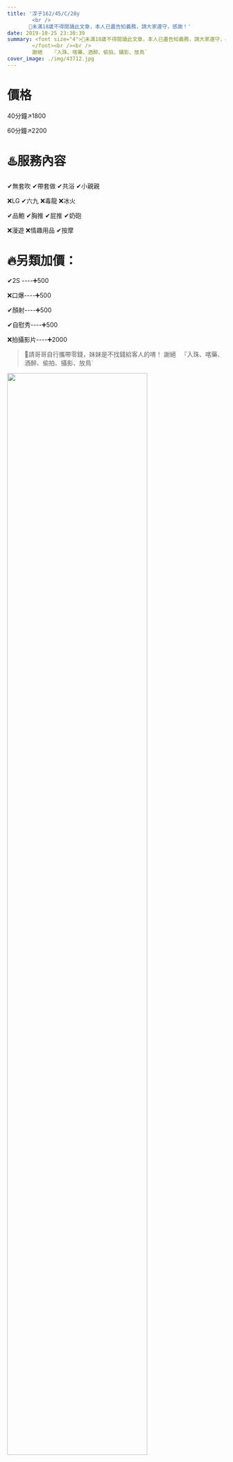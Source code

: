 ```yaml
---
title: '淳子162/45/C/20y
        <br />
       🔞未滿18歲不得閱讀此文章，本人已盡告知義務，請大家遵守，感謝！'
date: 2019-10-25 23:30:39
summary: <font size="4">🔞未滿18歲不得閱讀此文章，本人已盡告知義務，請大家遵守，感謝！
        </font><br /><br />
        謝絕   『入珠、喀藥、酒醉、偷拍、攝影、放鳥`
cover_image: ./img/43712.jpg
---
```

# 價格
40分鐘↗️1800

60分鐘↗️2200

# ♨️服務內容
✔無套吹   ✔帶套做   ✔共浴     ✔小親親

❌LG      ✔六九   ❌毒龍     ❌冰火

✔品鮑     ✔胸推    ✔屁推     ✔奶砲

❌漫遊    ❌情趣用品  ✔按摩

# 🔥另類加價：
✔2S ----➕500

❌口爆----➕500

✔顏射----➕500

✔自慰秀----➕500

❌拍攝影片----➕2000

>🔔請哥哥自行攜帶零錢，妹妹是不找錢給客人的唷！
謝絕   『入珠、喀藥、酒醉、偷拍、攝影、放鳥`


<img src="/img/43712.jpg" width="80%" style="padding-bottom:15px"/>
<img src="/img/43713.jpg" width="80%" style="padding-bottom:15px"/>

<video src="/img/24340.t.mp4" style="max-height :100%; max-width: 100%; display: block; margin-right: auto;" controls="controls" loop="loop" preload="meta">Your browser does not support the video tag.</video>

# 客人評論

<img src="/img/291073.jpg" width="80%" style="padding-bottom:15px"/>
<img src="/img/290735.jpg" width="80%" style="padding-bottom:15px"/>
<img src="/img/291281.jpg" width="80%" style="padding-bottom:15px"/>
<img src="/img/291278.jpg" width="80%" style="padding-bottom:15px"/>
